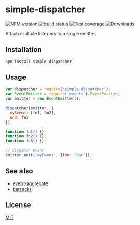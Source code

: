 # simple-dispatcher
[![NPM version][npm-image]][npm-url]
[![build status][travis-image]][travis-url]
[![Test coverage][coveralls-image]][coveralls-url]
[![Downloads][downloads-image]][downloads-url]

Attach multiple listeners to a single emitter.

## Installation
```bash
npm install simple-dispatcher
```

## Usage
```js
var dispatcher = require('simple-dispatcher');
var EventEmitter = require('events').EventEmitter;
var emitter = new EventEmitter();

dispatcher(emitter, {
  myEvent: [fn1, fn2],
  end: fn3
});

function fn1() {};
function fn2() {};
function fn3() {};

// dispatch event
emitter.emit('myEvent', {foo: 'bar'});
```

## See also
- [event-aggregate](https://github.com/yoshuawuyts/event-aggregate)
- [barracks](https://github.com/yoshuawuyts/barracks)

## License
[MIT](https://tldrlegal.com/license/mit-license)

[npm-image]: https://img.shields.io/npm/v/simple-dispatcher.svg?style=flat-square
[npm-url]: https://npmjs.org/package/simple-dispatcher
[travis-image]: https://img.shields.io/travis/yoshuawuyts/simple-dispatcher.svg?style=flat-square
[travis-url]: https://travis-ci.org/yoshuawuyts/simple-dispatcher
[coveralls-image]: https://img.shields.io/coveralls/yoshuawuyts/simple-dispatcher.svg?style=flat-square
[coveralls-url]: https://coveralls.io/r/yoshuawuyts/simple-dispatcher?branch=master
[downloads-image]: http://img.shields.io/npm/dm/simple-dispatcher.svg?style=flat-square
[downloads-url]: https://npmjs.org/package/simple-dispatcher
